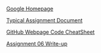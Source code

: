 [Google Homepage](https://www.google.com "Google's Homepage")

[Typical Assignment Document](https://github.com/rootrUW/ITFnd100-Mod06/blob/master/_A_Typical_Assignment_Document.pdf)

[GitHub Webpage Code CheatSheet](https://github.com/adam-p/markdown-here/wiki/Markdown-Cheatsheet)

[Assignment 06 Write-up](https://github.com/LofiLogan/IntroToProg-Python-Mod06/blob/main/docs/Assignment06.pdf)
